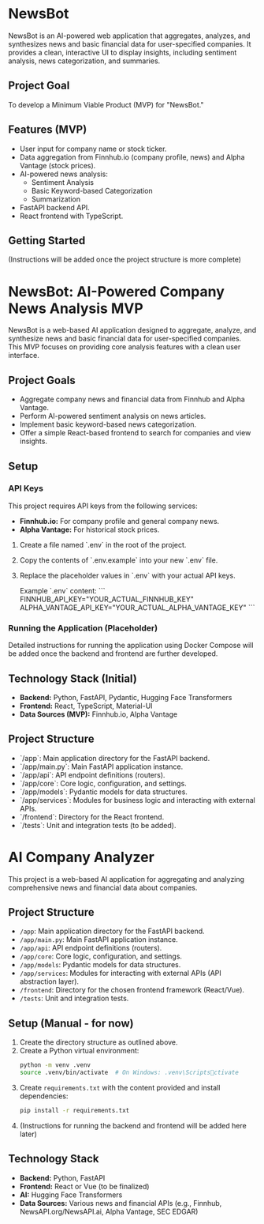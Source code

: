 # NewsBot

NewsBot is an AI-powered web application that aggregates, analyzes, and synthesizes news and basic financial data for user-specified companies. It provides a clean, interactive UI to display insights, including sentiment analysis, news categorization, and summaries.

## Project Goal

To develop a Minimum Viable Product (MVP) for "NewsBot."

## Features (MVP)

*   User input for company name or stock ticker.
*   Data aggregation from Finnhub.io (company profile, news) and Alpha Vantage (stock prices).
*   AI-powered news analysis:
    *   Sentiment Analysis
    *   Basic Keyword-based Categorization
    *   Summarization
*   FastAPI backend API.
*   React frontend with TypeScript.

## Getting Started

(Instructions will be added once the project structure is more complete)

# NewsBot: AI-Powered Company News Analysis MVP

NewsBot is a web-based AI application designed to aggregate, analyze, and synthesize news and basic financial data for user-specified companies. This MVP focuses on providing core analysis features with a clean user interface.

## Project Goals
- Aggregate company news and financial data from Finnhub and Alpha Vantage.
- Perform AI-powered sentiment analysis on news articles.
- Implement basic keyword-based news categorization.
- Offer a simple React-based frontend to search for companies and view insights.

## Setup

### API Keys
This project requires API keys from the following services:
- **Finnhub.io:** For company profile and general company news.
- **Alpha Vantage:** For historical stock prices.

1.  Create a file named \`.env\` in the root of the project.
2.  Copy the contents of \`.env.example\` into your new \`.env\` file.
3.  Replace the placeholder values in \`.env\` with your actual API keys.

    Example \`.env\` content:
    \`\`\`
    FINNHUB_API_KEY="YOUR_ACTUAL_FINNHUB_KEY"
    ALPHA_VANTAGE_API_KEY="YOUR_ACTUAL_ALPHA_VANTAGE_KEY"
    \`\`\`

### Running the Application (Placeholder)
Detailed instructions for running the application using Docker Compose will be added once the backend and frontend are further developed.

## Technology Stack (Initial)
*   **Backend:** Python, FastAPI, Pydantic, Hugging Face Transformers
*   **Frontend:** React, TypeScript, Material-UI
*   **Data Sources (MVP):** Finnhub.io, Alpha Vantage

## Project Structure
-   \`/app\`: Main application directory for the FastAPI backend.
-   \`/app/main.py\`: Main FastAPI application instance.
-   \`/app/api\`: API endpoint definitions (routers).
-   \`/app/core\`: Core logic, configuration, and settings.
-   \`/app/models\`: Pydantic models for data structures.
-   \`/app/services\`: Modules for business logic and interacting with external APIs.
-   \`/frontend\`: Directory for the React frontend.
-   \`/tests\`: Unit and integration tests (to be added).

# AI Company Analyzer

This project is a web-based AI application for aggregating and analyzing comprehensive news and financial data about companies.

## Project Structure

-   `/app`: Main application directory for the FastAPI backend.
-   `/app/main.py`: Main FastAPI application instance.
-   `/app/api`: API endpoint definitions (routers).
-   `/app/core`: Core logic, configuration, and settings.
-   `/app/models`: Pydantic models for data structures.
-   `/app/services`: Modules for interacting with external APIs (API abstraction layer).
-   `/frontend`: Directory for the chosen frontend framework (React/Vue).
-   `/tests`: Unit and integration tests.

## Setup (Manual - for now)

1.  Create the directory structure as outlined above.
2.  Create a Python virtual environment:
    ```bash
    python -m venv .venv
    source .venv/bin/activate  # On Windows: .venv\Scriptsctivate
    ```
3.  Create `requirements.txt` with the content provided and install dependencies:
    ```bash
    pip install -r requirements.txt
    ```
4.  (Instructions for running the backend and frontend will be added here later)

## Technology Stack

*   **Backend:** Python, FastAPI
*   **Frontend:** React or Vue (to be finalized)
*   **AI:** Hugging Face Transformers
*   **Data Sources:** Various news and financial APIs (e.g., Finnhub, NewsAPI.org/NewsAPI.ai, Alpha Vantage, SEC EDGAR)
